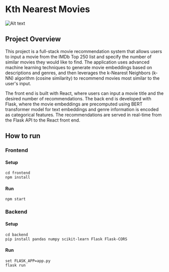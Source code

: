 # Kth Nearest Movies

![Alt text](./demo-images/demo-image.png)

## Project Overview

This project is a full-stack movie recommendation system that allows users to input a movie from the IMDb Top 250 list and specify the number of similar movies they would like to find. The application uses advanced machine learning techniques to generate movie embeddings based on descriptions and genres, and then leverages the k-Nearest Neighbors (k-NN) algorithm (cosine similarity) to recommend movies most similar to the user's input.

The front end is built with React, where users can input a movie title and the desired number of recommendations. The back end is developed with Flask, where the movie embeddings are precomputed using BERT transformer model for text embeddings and genre information is encoded as categorical features. The recommendations are served in real-time from the Flask API to the React front end.

## How to run

### Frontend

#### Setup
`cd frontend`\
`npm install`

#### Run
`npm start`

### Backend

#### Setup
`cd backend`\
`pip install pandas numpy scikit-learn Flask Flask-CORS`

#### Run
`set FLASK_APP=app.py`\
`flask run`
